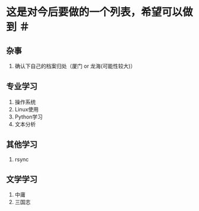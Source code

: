 # 这是对今后要做的一个列表，希望可以做到 ＃

## 杂事 ##
1. 确认下自己的档案归处（厦门 or 龙海(可能性较大)）

## 专业学习 ##
1. 操作系统
2. Linux使用
3. Python学习
4. 文本分析

## 其他学习 ##
1. rsync


## 文学学习 ##
1. 中庸
2. 三国志
